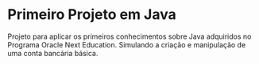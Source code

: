 # Primeiro Projeto em Java

Projeto para aplicar os primeiros conhecimentos sobre Java adquiridos no Programa Oracle Next Education. 
Simulando a criação e manipulação de uma conta bancária básica.
